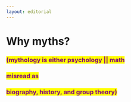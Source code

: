 ```yaml
---
layout: editorial
---
```


# Why myths?

### <mark style="color:purple;">**(m**</mark><mark style="color:purple;">ythology is either psychology || math</mark>&#x20;

### <mark style="color:purple;">misread as</mark>&#x20;

### <mark style="color:purple;">biography, history, and group theory)</mark>

<mark style="color:purple;"></mark>
